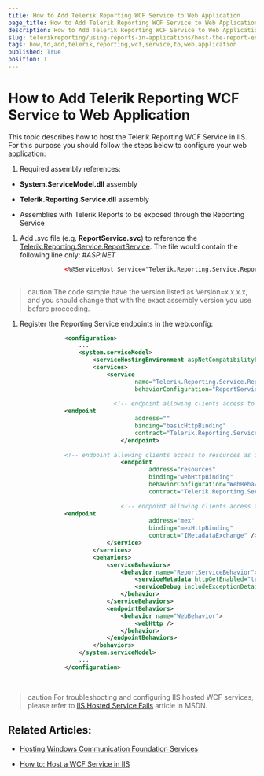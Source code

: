 ```yaml
---
title: How to Add Telerik Reporting WCF Service to Web Application
page_title: How to Add Telerik Reporting WCF Service to Web Application | for Telerik Reporting Documentation
description: How to Add Telerik Reporting WCF Service to Web Application
slug: telerikreporting/using-reports-in-applications/host-the-report-engine-remotely/telerik-reporting-wcf-service/how-to-add-telerik-reporting-wcf-service-to-web-application
tags: how,to,add,telerik,reporting,wcf,service,to,web,application
published: True
position: 1
---
```


# How to Add Telerik Reporting WCF Service to Web Application



This topic describes how to host the Telerik Reporting WCF Service in IIS. For this purpose you should follow
        the steps below to configure your web application:
      

1. Required assembly references:

* __System.ServiceModel.dll__ assembly
              

* __Telerik.Reporting.Service.dll__ assembly
              

* Assemblies with Telerik Reports to be exposed through the Reporting Service

1. Add .svc file (e.g. __ReportService.svc__)
            to reference the
            [Telerik.Reporting.Service.ReportService](/reporting/api/Telerik.Reporting.Service.ReportService).
            The file would contain the following line only:
          #_ASP.NET_

	
````XML
				<%@ServiceHost Service="Telerik.Reporting.Service.ReportService, Telerik.Reporting.Service, Version=x.x.x.x, Culture=neutral, PublicKeyToken=A9D7983DFCC261BE" %>
				
````



>caution The code sample have the version listed as Version=x.x.x.x,              and you should change that with the exact assembly version              you use before proceeding.            


1. Register the Reporting Service endpoints in the web.config:

	
````XML
				<configuration>
					...
					<system.serviceModel>
						<serviceHostingEnvironment aspNetCompatibilityEnabled="true" />
						<services>
							<service
									name="Telerik.Reporting.Service.ReportService"
									behaviorConfiguration="ReportServiceBehavior">
                  
							  <!-- endpoint allowing clients access to the Reporting WCF service -->
                <endpoint
									address=""
									binding="basicHttpBinding"
									contract="Telerik.Reporting.Service.IReportService">
								</endpoint>
                
                <!-- endpoint allowing clients access to resources as images -->
								<endpoint
										address="resources"
										binding="webHttpBinding"
										behaviorConfiguration="WebBehavior"
										contract="Telerik.Reporting.Service.IResourceService"/>
                    
								<!-- endpoint allowing clients access to receive service's metadata via SOAP messages -->
                <endpoint
										address="mex"
										binding="mexHttpBinding"
										contract="IMetadataExchange" />
							</service>
						</services>
						<behaviors>
							<serviceBehaviors>
								<behavior name="ReportServiceBehavior">
									<serviceMetadata httpGetEnabled="true" />
									<serviceDebug includeExceptionDetailInFaults="false" />
								</behavior>
							</serviceBehaviors>
							<endpointBehaviors>
								<behavior name="WebBehavior">
									<webHttp />
								</behavior>
							</endpointBehaviors>
						</behaviors>
					</system.serviceModel>
					...
				</configuration>
			
				
````



>caution For troubleshooting and configuring IIS hosted WCF services, please refer to [IIS Hosted Service Fails](http://msdn.microsoft.com/en-us/library/ms752252.aspx) article in MSDN.        


## Related Articles:

* [Hosting Windows Communication Foundation Services](http://msdn.microsoft.com/en-us/library/ms730158.aspx)

* [How to: Host a WCF Service in IIS](http://msdn.microsoft.com/en-us/library/ms733766.aspx)
